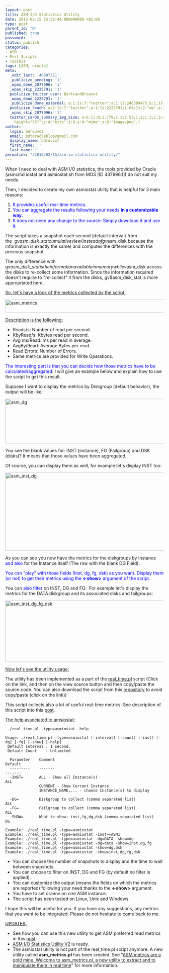 ```yaml
---
layout: post
title: ASM I/O Statistics Utility
date: 2013-02-15 15:58:44.000000000 +01:00
type: post
parent_id: '0'
published: true
password: ''
status: publish
categories:
- ASM
- Perl Scripts
- ToolKit
tags: [ASM, oracle]
meta:
  _edit_last: '40807211'
  _publicize_pending: '1'
  _wpas_done_2077996: '1'
  _wpas_skip_2225791: '1'
  publicize_twitter_user: BertrandDrouvot
  _wpas_done_2225791: '1'
  _publicize_done_external: a:1:{s:7:"twitter";a:1:{i:246399475;b:1;}}
  publicize_reach: a:2:{s:7:"twitter";a:1:{i:2225791;i:64;}s:2:"wp";a:1:{i:0;i:20;}}
  _wpas_skip_2077996: '1'
  twitter_cards_summary_img_size: a:6:{i:0;i:778;i:1;i:53;i:2;i:3;i:3;s:23:"width="778"
    height="53"";s:4:"bits";i:8;s:4:"mime";s:9:"image/png";}
author:
  login: bdrouvot
  email: bdtoracleblog@gmail.com
  display_name: bdrouvot
  first_name: ''
  last_name: ''
permalink: "/2013/02/15/asm-io-statistics-utility/"
---
```


When I need to deal with ASM I/O statistics, the tools provided by Oracle (asmcmd iostat and asmiostat.sh from MOS \[ID 437996.1\]) do not suit my needs.

Then, I decided to create my own asmiostat utility that is helpful for 3 main reasons:

1.  <span style="color:#0000ff;">It provides useful real-time metrics.</span>
2.  <span style="line-height:13px;color:#0000ff;">You can aggregate the results following your needs **in a customizable way**.</span>
3.  <span style="color:#0000ff;">It does not need any change to the source: Simply download it and use it.</span>

The script takes a snapshot each second (default interval) from the  gv$asm\_disk\_stat cumulative view (instead of gv$asm\_disk because the information is exactly the same) and computes the differences with the previous snapshot.

The only difference with gv$asm\_disk\_stat is the information available in memory while v$asm\_disk access the disks to re-collect some information. Since the information required doesn't require to "re-collect" it from the disks, gv$asm\_disk\_stat is more appropriated here.

<span style="text-decoration:underline;">So, let's have a look of the metrics collected by the script:</span>

<img src="{{ site.baseurl }}/assets/images/asm_metrics.png" class="aligncenter size-full wp-image-678" width="620" height="42" alt="asm_metrics" />

<span style="text-decoration:underline;">Description is the following:</span>

-   Reads/s: Number of read per second.
-   KbyRead/s: Kbytes read per second.
-   Avg ms/Read: ms per read in average.
-   AvgBy/Read: Average Bytes per read.
-   Read Errors: Number of Errors.
-   Same metrics are provided for Write Operations.

<span style="color:#0000ff;">The interesting part is that you can decide how those metrics have to be calculated/aggregated</span>: I will give an example below and explain how to use the script to get this result.

Suppose I want to display the metrics by Diskgroup (default behavior), the output will be like:

<img src="{{ site.baseurl }}/assets/images/asm_dg.png" class="aligncenter size-full wp-image-679" width="620" height="142" alt="asm_dg" />

You see the blank values for: INST (instance), FG (Failgroup) and DSK (disks)? It means that those values have been aggregated.

Of course, you can display them as well, for example let's display INST too:

<img src="{{ site.baseurl }}/assets/images/asm_inst_dg.png" class="aligncenter size-full wp-image-680" width="620" height="249" alt="asm_inst_dg" />

As you can see you now have the metrics for the diskgroups by Instance <span style="color:#0000ff;">and also</span> for the Instance itself (The row with the blank DG Field).

<span style="color:#0000ff;">You can "play" with those fields (Inst, dg, fg, dsk) as you want. Display them (or not) to get their metrics using the **&lt;-show&gt;** argument of the script.</span>

You can <span style="color:#0000ff;">also filter</span> on INST, DG and FG:  For example let's display the metrics for the DATA diskgroup and its associated disks and failgroups:

<img src="{{ site.baseurl }}/assets/images/asm_inst_dg_fg_dsk.png" class="aligncenter size-full wp-image-681" width="620" height="196" alt="asm_inst_dg_fg_dsk" />

<span style="text-decoration:underline;">Now let's see the utility usage:</span>

The utility has been implemented as a part of the [real\_time.pl](http://bdrouvot.wordpress.com/real_time/ "real_time") script (Click on the link, and then on the view source button and then copy/paste the source code. You can also download the script from this [repository](https://docs.google.com/folder/d/0B7Jf_4JdsptpRHdyOWk1VTdUdEU/edit?pli=1) to avoid copy/paste (click on the link))

This script collects also a lot of useful real-time metrics: See description of this script into this [post](http://bdrouvot.wordpress.com/2013/01/30/real-time-database-utilities-grouped-into-a-single-script/ "Real-Time database utilities grouped into a single script").

<span style="text-decoration:underline;">The help associated to amsiostat:</span>

     ./real_time.pl -type=asmiostat -help

    Usage: ./real_time.pl -type=asmiostat [-interval] [-count] [-inst] [-dg] [-fg] [-show] [-help]
     Default Interval : 1 second.
     Default Count    : Unlimited

      Parameter    Comment                                                      Default
      ---------    -------                                                      -------
      -INST=       ALL - Show all Instance(s)                                   ALL
                   CURRENT - Show Current Instance
                   INSTANCE_NAME,... - choose Instance(s) to display

      -DG=         Diskgroup to collect (comma separated list)                  ALL
      -FG=         Failgroup to collect (comma separated list)                  ALL
      -SHOW=       What to show: inst,fg,dg,dsk (comma separated list)          DG

    Example: ./real_time.pl -type=asmiostat
    Example: ./real_time.pl -type=asmiostat -inst=+ASM1
    Example: ./real_time.pl -type=asmiostat -dg=DATA -show=dg
    Example: ./real_time.pl -type=asmiostat -dg=data -show=inst,dg,fg
    Example: ./real_time.pl -type=asmiostat -show=dg,dsk
    Example: ./real_time.pl -type=asmiostat -show=inst,dg,fg,dsk

-   You can choose the number of snapshots to display and the time to wait between snapshots.
-   You can choose to filter on INST, DG and FG (by default no filter is applied).
-   You can customize the output (means the fields on which the metrics are reported) following your need thanks to the **&lt;-show&gt;** argument.
-   You have to set oraenv on one ASM instance.
-   The script has been tested on Linux, Unix and Windows.

I hope this will be useful for you. If you have any suggestions, any metrics that you want to be integrated: Please do not hesitate to come back to me.

<span style="text-decoration:underline;color:#000000;">UPDATES:</span>

-   See how you can use this new utility to get ASM preferred read metrics in this [post](http://bdrouvot.wordpress.com/2013/02/18/asm-preferred-read-collect-performance-metrics/ "ASM Preferred Read: Collect performance metrics").
-   [ASM I/O Statistics Utility V2](http://bdrouvot.wordpress.com/2013/07/05/asm-io-statistics-utility-v2/ "ASM I/O Statistics Utility V2") is ready.
-   The asmiostat utility is not part of the real\_time.pl script anymore. A new utility called **asm\_metrics.pl** has been created. See "[ASM metrics are a gold mine. Welcome to asm\_metrics.pl, a new utility to extract and to manipulate them in real time](http://bdrouvot.wordpress.com/2013/10/04/asm-metrics-are-a-gold-mine-welcome-to-asm_metrics-pl-a-new-utility-to-extract-and-to-manipulate-them-in-real-time/ "ASM metrics are a gold mine. Welcome to asm_metrics.pl, a new utility to extract and to manipulate them in real time")" for more information.

